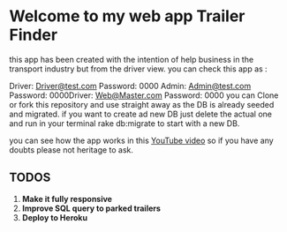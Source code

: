 # Welcome to my web app Trailer Finder

this app has been created with the intention of help business in the transport industry but from the driver view.
you can check this app as :

Driver: Driver@test.com  Password: 0000
Admin: Admin@test.com  Password: 0000Driver: Web@Master.com  Password: 0000
you can Clone or fork this repository and use straight away as the DB is already seeded and migrated.
if you want to create ad new DB just delete the actual one and run in your terminal rake db:migrate to start with
a new DB.

you can see how the app works in this [YouTube video](https://youtu.be/g5ACFU5serY) so if you have any doubts please not heritage to ask.

## TODOS

 1. **Make it fully responsive**
 2. **Improve SQL query to parked trailers**
 3. **Deploy to Heroku**
